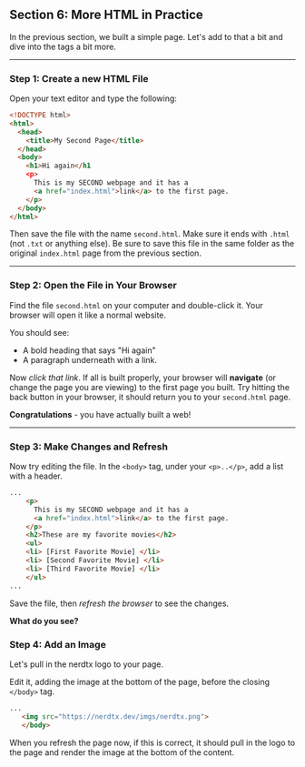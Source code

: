 ## Section 6: More HTML in Practice

In the previous section, we built a simple page.  Let's add to that a bit and
dive into the tags a bit more.

---

### Step 1: Create a new HTML File

Open your text editor and type the following:

```html
<!DOCTYPE html>
<html>
  <head>
    <title>My Second Page</title>
  </head>
  <body>
    <h1>Hi again</h1
    <p>
      This is my SECOND webpage and it has a
      <a href="index.html">link</a> to the first page.
    </p>
  </body>
</html>
```

Then save the file with the name `second.html`. Make sure it ends with `.html`
(not `.txt` or anything else).  Be sure to save this file in the same folder as
the original `index.html` page from the previous section.

---

### Step 2: Open the File in Your Browser

Find the file `second.html` on your computer and double-click it. Your browser
will open it like a normal website.

You should see:

* A bold heading that says "Hi again"
* A paragraph underneath with a link.

Now _click that link_.  If all is built properly, your browser will **navigate**
(or change the page you are viewing) to the first page you built.  Try hitting
the back button in your browser, it should return you to your `second.html`
page.

**Congratulations** - you have actually built a web!

---

### Step 3: Make Changes and Refresh

Now try editing the file. In the `<body>` tag, under your `<p>..</p>`, add a
list with a header.

```html
...
    <p>
      This is my SECOND webpage and it has a
      <a href="index.html">link</a> to the first page.
    </p>
    <h2>These are my favorite movies</h2>
    <ul>
    <li> [First Favorite Movie] </li>
    <li> [Second Favorite Movie] </li>
    <li> [Third Favorite Movie] </li>
    </ul>
...
```

Save the file, then _refresh the browser_ to see the changes.

**What do you see?**

### Step 4: Add an Image

Let's pull in the nerdtx logo to your page.

Edit it, adding the image at the bottom of the page, before the closing
`</body>` tag.

```html
...
   <img src="https://nerdtx.dev/imgs/nerdtx.png">
   </body>
```

When you refresh the page now, if this is correct, it should pull in the logo to
the page and render the image at the bottom of the content.

